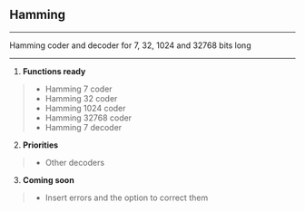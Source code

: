 ## Hamming
***
Hamming coder and decoder for 7, 32, 1024 and 32768 bits long
***

1. **Functions ready**  
 >* Hamming 7 coder  
 >* Hamming 32 coder  
 >* Hamming 1024 coder  
 >* Hamming 32768 coder  
 >* Hamming 7 decoder  
2. **Priorities**  
  >* Other decoders  
3. **Coming soon**  
 >* Insert errors and the option to correct them


